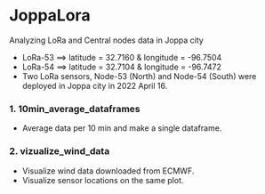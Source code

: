 # JoppaLora
Analyzing LoRa and Central nodes data in Joppa city
* LoRa-53 ==> latitude = 32.7160 & longitude = -96.7504
* LoRa-54 ==> latitude = 32.7104 & longitude = -96.7472
* Two LoRa sensors, Node-53 (North) and Node-54 (South) were deployed in Joppa city in 2022 April 16.

### 1. 10min_average_dataframes
* Average data per 10 min and make a single dataframe.

### 2. vizualize_wind_data
* Visualize wind data downloaded from ECMWF.
* Visualize sensor locations on the same plot.
